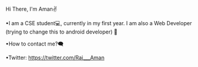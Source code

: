 Hi There, I'm Aman✌ 

•I am a CSE student💻, currently in my first year. I am also a Web Developer (trying to change this to android developer) 🔳  

•How to contact me?🗨️

•Twitter: https://twitter.com/Raj___Aman

 

 
